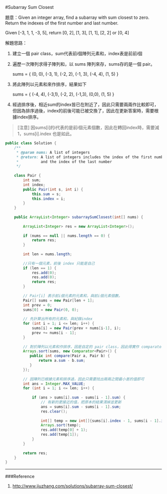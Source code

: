 #Subarray Sum Closest

[]()

題意：Given an integer array, find a subarray with sum closest to zero. Return the indexes of the first number and last number.

Given [-3, 1, 1, -3, 5], return [0, 2], [1, 3], [1, 1], [2, 2] or [0, 4]

解題思路：

1. 建立一個 pair class，sum代表前i個陣列元素和，index表是前前i個
2. 遍歷一次陣列求得子陣列和，以 sums 陣列來存，sums存的是一個 pair。

    sums = { (0, 0), (-3, 1), (-2, 2), (-1, 3), (-4, 4), (1, 5) }
3. 將此陣列以元素和來作排序，結果如下

    sums = { (-4, 4), (-3,1), (-2, 2), (-1,3), (0,0), (1, 5) }
    
4. 經過排序後，相近sum的index皆已在附近了，因此只需要兩兩作比較即可，但因為排序過後，index的前後可能已被交換了，因此在更新答案時，需要根據index排序。

>[注意] 因sums[i]的i代表的是前i個元素個數，因此在轉回index時，需要減1，sums[i].index 也是如此。


```java
public class Solution {
    /**
     * @param nums: A list of integers
     * @return: A list of integers includes the index of the first number 
     *          and the index of the last number
     */
     
    class Pair {
        int sum;
        int index;
        public Pair(int s, int i) {
            this.sum = s;
            this.index = i;
        }
    }
    
    public ArrayList<Integer> subarraySumClosest(int[] nums) {
        
        ArrayList<Integer> res = new ArrayList<Integer>();
        
        if (nums == null || nums.length == 0) {
            return res;
        }
        
        int len = nums.length;
        
        //只有一個元素，前後 index 只能是自己
        if (len == 1) {
            res.add(0);
            res.add(0);
            return res;
        }
        
        // Pair[i] 表示前i個元素的元素和，與前i個元素個數。
        Pair[] sums = new Pair[len + 1];
        int prev = 0;
        sums[0] = new Pair(0, 0);
        
        // 先計算出所有的元素和，與紀錄index
        for (int i = 1; i <= len; i++) {
            sums[i] = new Pair(prev + nums[i-1], i);
            prev += nums[i - 1];
        }
        
        // 對於陣列以元素和作排序，因是自定的 pair class，因此得實作 comparator
        Arrays.sort(sums, new Comparator<Pair>() {
           public int compare(Pair a, Pair b) {
               return a.sum - b.sum;
           } 
        });
        
        // 因陣列已根據元素和排序過，因此只需要找出兩兩之間最小差的值即可
        int ans = Integer.MAX_VALUE;
        for (int i = 1; i <= len; i++) {
            
            if (ans > sums[i].sum - sums[i - 1].sum) {
                // 有新的更接近的值，把原本的結果清掉並更新
                ans = sums[i].sum - sums[i - 1].sum;
                res.clear();
                
                int[] temp = new int[]{sums[i].index - 1, sums[i - 1].index - 1};
                Arrays.sort(temp);
                res.add(temp[0] + 1);
                res.add(temp[1]);
            }
        }
        
        return res;
    }
}


```

---
###Reference
1. http://www.jiuzhang.com/solutions/subarray-sum-closest/